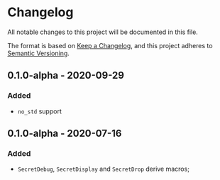 # Changelog

All notable changes to this project will be documented in this file.

The format is based on [Keep a Changelog](https://keepachangelog.com/en/1.0.0/),
and this project adheres to [Semantic Versioning](https://semver.org/spec/v2.0.0.html).

<!-- ## Unreleased - YYYY-MM-DD

### Added

### Changed

### Deprecated

### Removed

### Fixed

### Security -->

## 0.1.0-alpha - 2020-09-29

### Added

- `no_std` support

## 0.1.0-alpha - 2020-07-16

### Added

- `SecretDebug`, `SecretDisplay` and `SecretDrop` derive macros;
